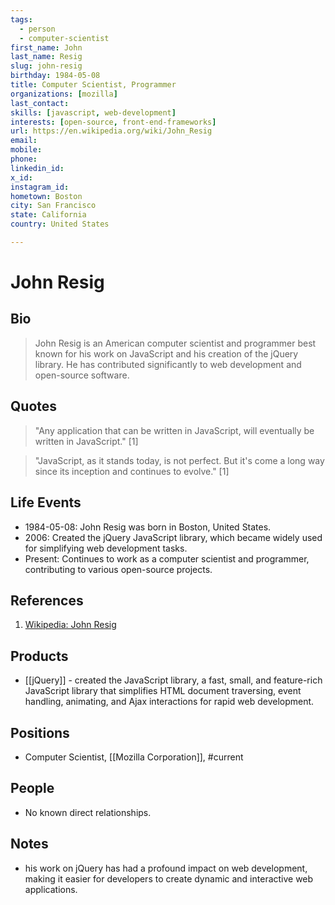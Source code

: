 ```yaml
---
tags:
  - person
  - computer-scientist
first_name: John
last_name: Resig
slug: john-resig
birthday: 1984-05-08
title: Computer Scientist, Programmer
organizations: [mozilla]
last_contact: 
skills: [javascript, web-development]
interests: [open-source, front-end-frameworks]
url: https://en.wikipedia.org/wiki/John_Resig
email: 
mobile: 
phone: 
linkedin_id: 
x_id: 
instagram_id: 
hometown: Boston
city: San Francisco
state: California
country: United States

---
```


# John Resig

## Bio

> John Resig is an American computer scientist and programmer best known for his work on JavaScript and his creation of the jQuery library. He has contributed significantly to web development and open-source software.

## Quotes

> "Any application that can be written in JavaScript, will eventually be written in JavaScript." [1]

> "JavaScript, as it stands today, is not perfect. But it's come a long way since its inception and continues to evolve." [1]

## Life Events

- 1984-05-08: John Resig was born in Boston, United States.
- 2006: Created the jQuery JavaScript library, which became widely used for simplifying web development tasks.
- Present: Continues to work as a computer scientist and programmer, contributing to various open-source projects.

## References

1. [Wikipedia: John Resig](https://en.wikipedia.org/wiki/John_Resig)

## Products

- [[jQuery]] - created the  JavaScript library, a fast, small, and feature-rich JavaScript library that simplifies HTML document traversing, event handling, animating, and Ajax interactions for rapid web development.

## Positions

- Computer Scientist, [[Mozilla Corporation]], #current

## People

- No known direct relationships.

## Notes

- his work on jQuery has had a profound impact on web development, making it easier for developers to create dynamic and interactive web applications.
